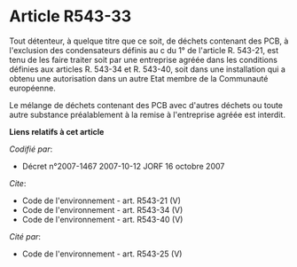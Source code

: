 # Article R543-33

Tout détenteur, à quelque titre que ce soit, de déchets contenant des PCB, à l'exclusion des condensateurs définis au c du 1°
de l'article R. 543-21, est tenu de les faire traiter soit par une entreprise agréée dans les conditions définies aux
articles R. 543-34 et R. 543-40, soit dans une installation qui a obtenu une autorisation dans un autre Etat membre de la
Communauté européenne. 

Le mélange de déchets contenant des PCB avec d'autres déchets ou toute autre substance préalablement à la remise à
l'entreprise agréée est interdit.

**Liens relatifs à cet article**

_Codifié par_:

  - Décret n°2007-1467 2007-10-12 JORF 16 octobre 2007

_Cite_:

  - Code de l'environnement - art. R543-21 (V)
  - Code de l'environnement - art. R543-34 (V)
  - Code de l'environnement - art. R543-40 (V)

_Cité par_:

  - Code de l'environnement - art. R543-25 (V)
